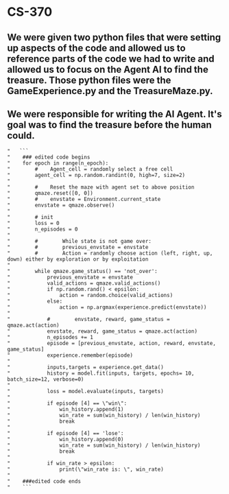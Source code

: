 # CS-370

## We were given two python files that were setting up aspects of the code and allowed us to reference parts of the code we had to write and allowed us to focus on the Agent AI to find the treasure. Those python files were the GameExperience.py and the TreasureMaze.py.

## We were responsible for writing the AI Agent. It's goal was to find the treasure before the human could.

    "   ``` 
    "    ### edited code begins
    "    for epoch in range(n_epoch):
    "        #    Agent_cell = randomly select a free cell
    "        agent_cell = np.random.randint(0, high=7, size=2)
    "    
    "        #    Reset the maze with agent set to above position
    "        qmaze.reset([0, 0])
    "        #    envstate = Environment.current_state
    "        envstate = qmaze.observe()
    "    
    "        # init
    "        loss = 0
    "        n_episodes = 0
    "    
    "        #        While state is not game over:
    "        #        previous_envstate = envstate
    "        #        Action = randomly choose action (left, right, up, down) either by exploration or by exploitation
    "    
    "        while qmaze.game_status() == 'not_over':
    "            previous_envstate = envstate
    "            valid_actions = qmaze.valid_actions()
    "            if np.random.rand() < epsilon:
    "                action = random.choice(valid_actions)
    "            else:
    "                action = np.argmax(experience.predict(envstate))
    "            
    "            #        envstate, reward, game_status = qmaze.act(action)        
    "            envstate, reward, game_status = qmaze.act(action)
    "            n_episodes += 1
    "            episode = [previous_envstate, action, reward, envstate, game_status]
    "            experience.remember(episode)
    "            
    "            inputs,targets = experience.get_data()
    "            history = model.fit(inputs, targets, epochs= 10, batch_size=12, verbose=0)
    "        
    "            loss = model.evaluate(inputs, targets)
    "        
    "            if episode [4] == \"win\":
    "                win_history.append(1)
    "                win_rate = sum(win_history) / len(win_history)
    "                break
    "                
    "            if episode [4] == 'lose':
    "                win_history.append(0)
    "                win_rate = sum(win_history) / len(win_history)
    "                break
    "                
    "            if win_rate > epsilon:
    "                print(\"win_rate is: \", win_rate)
    "    
    "    ###edited code ends
    "    ```
